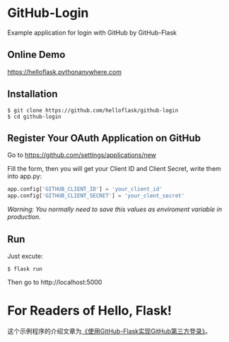 # GitHub-Login
Example application for login with GitHub by GitHub-Flask

## Online Demo
https://helloflask.pythonanywhere.com

## Installation

```
$ git clone https://github.com/helloflask/github-login
$ cd github-login
```

## Register Your OAuth Application on GitHub

Go to https://github.com/settings/applications/new

Fill the form, then you will get your Client ID and Client Secret, write them into
app.py:

```python
app.config['GITHUB_CLIENT_ID'] = 'your_client_id'
app.config['GITHUB_CLIENT_SECRET'] = 'your_clent_secret'

```
*Warning: You normally need to save this values as enviroment variable in production.*

## Run

Just excute:
```
$ flask run
```
Then go to http://localhost:5000


# For Readers of Hello, Flask!

这个示例程序的介绍文章为[《使用GitHub-Flask实现GitHub第三方登录》](https://zhuanlan.zhihu.com/p/39026635)。
